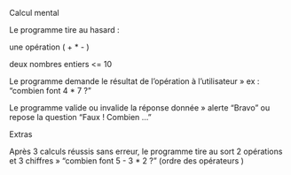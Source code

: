 Calcul mental

Le programme tire au hasard :

une opération ( + * - )

deux nombres entiers <= 10

Le programme demande le résultat de l’opération à l’utilisateur » ex : “combien font 4 * 7 ?”

Le programme valide ou invalide la réponse donnée » alerte “Bravo” ou repose la question “Faux ! Combien …”


Extras

Après 3 calculs réussis sans erreur, le programme tire au sort 2 opérations et 3 chiffres » “combien font 5 - 3 * 2 ?” (ordre des opérateurs )
